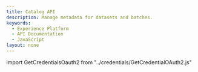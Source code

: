 ```yaml
---
title: Catalog API
description: Manage metadata for datasets and batches.
keywords: 
  - Experience Platform
  - API Documentation
  - JavaScript
layout: none
--- 
```


import GetCredentialsOauth2 from "../credentials/GetCredentialOAuth2.js"

<RedoclyAPIBlock src="/experience-platform-apis/swagger-specs/catalog.yaml"/>
